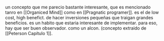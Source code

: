 
un concepto que me parecio bastante interesante, que es mencionado tanro en [[Organiced Mind]] como en [[Pragnatic programer]]. es el de low cost, high benefict. de hacer inversiones pequeñas que traigan grandes beneficios. es un habito que estaria interesante de implementar. para eso, hay que ser buen observador. como un alcon. (concepto extraido de [[Peterson Capítulo 1]]. 